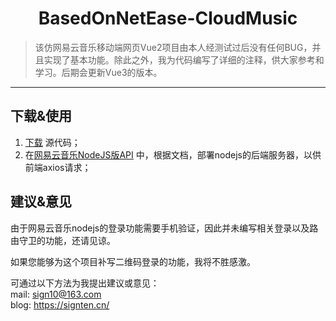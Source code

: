 <h1 align="center">BasedOnNetEase-CloudMusic</h1>

> 该仿网易云音乐移动端网页Vue2项目由本人经测试过后没有任何BUG，并且实现了基本功能。除此之外，我为代码编写了详细的注释，供大家参考和学习。后期会更新Vue3的版本。

---


## 下载&使用
1.  [下载](https://codeload.github.com/Sign10/BasedOnNetEase-CloudMusic/zip/refs/heads/main) 源代码；
1.  在[网易云音乐NodeJS版API](https://codeload.github.com/Sign10/BasedOnNetEase-CloudMusic/zip/refs/heads/main) 中，根据文档，部署nodejs的后端服务器，以供前端axios请求；


## 建议&意见
由于网易云音乐nodejs的登录功能需要手机验证，因此并未编写相关登录以及路由守卫的功能，还请见谅。

如果您能够为这个项目补写二维码登录的功能，我将不胜感激。

可通过以下方法为我提出建议或意见：   
mail: sign10@163.com   <br/>blog: https://signten.cn/  <br/>

